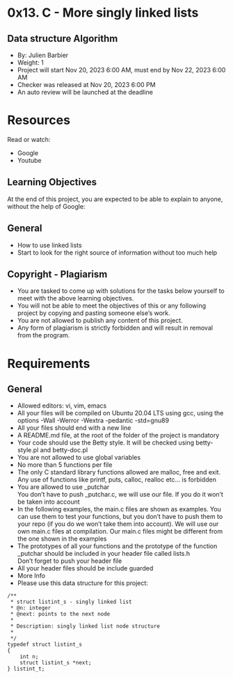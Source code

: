 # 0x13. C - More singly linked lists
## Data structure Algorithm
- By: Julien Barbier
-  Weight: 1
- Project will start Nov 20, 2023 6:00 AM, must end by Nov 22, 2023 6:00 AM
- Checker was released at Nov 20, 2023 6:00 PM
- An auto review will be launched at the deadline
# Resources
Read or watch:  

- Google  
- Youtube  
## Learning Objectives
At the end of this project, you are expected to be able to explain to anyone, without the help of Google:

## General
- How to use linked lists  
- Start to look for the right source of information without too much help  
## Copyright - Plagiarism  
- You are tasked to come up with solutions for the tasks below yourself to meet with the above learning objectives.  
- You will not be able to meet the objectives of this or any following project by copying and pasting someone else’s work.  
- You are not allowed to publish any content of this project.  
- Any form of plagiarism is strictly forbidden and will result in removal from the program.  
# Requirements
## General
- Allowed editors: vi, vim, emacs  
- All your files will be compiled on Ubuntu 20.04 LTS using gcc, using the options -Wall -Werror -Wextra -pedantic -std=gnu89  
- All your files should end with a new line  
- A README.md file, at the root of the folder of the project is mandatory  
- Your code should use the Betty style. It will be checked using betty-style.pl and betty-doc.pl  
- You are not allowed to use global variables  
- No more than 5 functions per file  
- The only C standard library functions allowed are malloc, free and exit. Any use of functions like printf, puts, calloc, realloc etc… is forbidden  
- You are allowed to use _putchar  
You don’t have to push _putchar.c, we will use our file. If you do it won’t be taken into account
- In the following examples, the main.c files are shown as examples. You can use them to test your functions, but you don’t have to push them to your repo (if you do we won’t take them into account). We will use our own main.c files at compilation. Our main.c files might be different from the one shown in the examples  
- The prototypes of all your functions and the prototype of the function _putchar should be included in your header file called lists.h  
Don’t forget to push your header file  
- All your header files should be include guarded   
- More Info   
- Please use this data structure for this project:   
```
/**
 * struct listint_s - singly linked list
 * @n: integer
 * @next: points to the next node
 *
 * Description: singly linked list node structure
 * 
 */
typedef struct listint_s
{
    int n;
    struct listint_s *next;
} listint_t;
```

